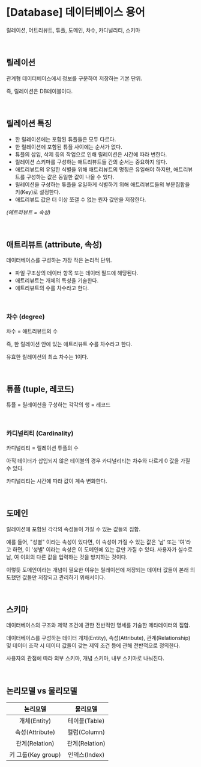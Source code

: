# [Database] 데이터베이스 용어 
릴레이션, 어트리뷰트, 튜플, 도메인, 차수, 카디널리티, 스키마 <br>

<br>

## 릴레이션

관계형 데이터베이스에서 정보를 구분하여 저장하는 기본 단위. <br>

즉, 릴레이션은 DB테이블이다.

<br>

## 릴레이션 특징

- 한 릴레이션에는 포함된 튜플들은 모두 다르다.
- 한 릴레이션에 포함된 튜플 사이에는 순서가 없다.
- 튜플의 삽입, 삭제 등의 작업으로 인해 릴레이션은 시간에 따라 변한다.
- 릴레이션 스키마를 구성하는 애트리뷰트들 간의 순서는 중요하지 않다.
- 애트리뷰트의 유일한 식별을 위해 애트리뷰트의 명칭은 유일해야 하지만, 애트리뷰트를 구성하는 값은 동일한 값이 나올 수 있다.
- 릴레이션을 구성하는 튜플을 유일하게 식별하기 위해 애트리뷰트들의 부분집합을 키(Key)로 설정한다.
- 애트리뷰트 값은 더 이상 쪼갤 수 없는 원자 값만을 저장한다.

*(애트리뷰트 = 속성)*

<br>

## 애트리뷰트 (attribute, 속성)

데이터베이스를 구성하는 가장 작은 논리적 단위. <br>

- 파일 구조상의 데이터 항목 또는 데이터 필드에 해당된다.
- 애트리뷰트는 개체의 특성을 기술한다.
- 애트리뷰트의 수를 차수라고 한다.

<br>

### 차수 (degree)

차수 = 애트리뷰트의 수 <br>

즉, 한 릴레이션 안에 있는 애트리뷰트 수를 차수라고 한다.

유효한 릴레이션의 최소 차수는 1이다.

<br>

## 튜플 (tuple, 레코드)

튜플 = 릴레이션을 구성하는 각각의 행 = 레코드

<br>

### 카디널리티 (Cardinality)

카디널리티 = 릴레이션 튜플의 수

아직 데이터가 삽입되지 않은 테이블의 경우 카디널리티는 차수와 다르게 0 값을 가질 수 있다.

카디널리티는 시간에 따라 값이 계속 변화한다. 

<br>

## 도메인

릴레이션에 포함된 각각의 속성들이 가질 수 있는 값들의 집합. <br>

예를 들어, "성별" 이라는 속성이 있다면, 이 속성이 가질 수 있는 값은 '남' 또는 '여'라고 하면, 이 '성별' 이라는 속성은 이 도메인에 있는 값만 가질 수 있다. 사용자가 실수로 남, 여 이외의 다른 값을 입력하는 것을 방지하는 것이다. <br>

이렇듯 도메인이라는 개념이 필요한 이유는 릴레이션에 저장되는 데이터 값들이 본래 의도했던 값들만 저장되고 관리하기 위해서이다.

<br>

## 스키마

데이터베이스의 구조와 제약 조건에 관한 전반적인 명세를 기술한 메타데이터의 집합. <br>

데이터베이스를 구성하는 데이터 개체(Entity), 속성(Attribute), 관계(Relationship) 및 데이터 조작 시 데이터 값들이 갖는 제약 조건 등에 관해 전반적으로 정의한다. <br>

사용자의 관점에 따라 외부 스키마, 개념 스키마, 내부 스키마로 나눠진다. <br>

<br>

## 논리모델 vs 물리모델

| 논리모델 | 물리모델 |
| :-------: | :--------: |
| 개체(Entity) | 테이블(Table) |
| 속성(Attribute) | 컬럼(Column) |
| 관계(Relation) | 관계(Relation) |
| 키 그룹(Key group) | 인덱스(Index) |

<br>
